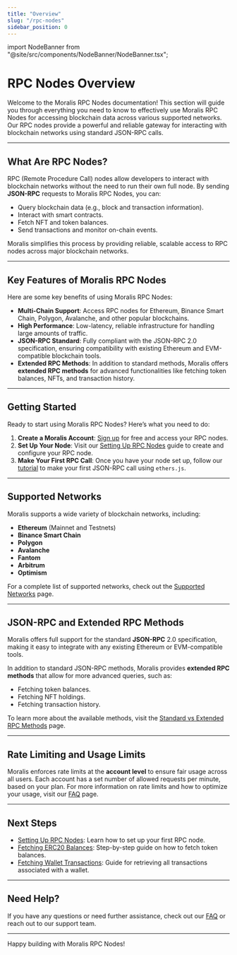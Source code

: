 ```yaml
---
title: "Overview"
slug: "/rpc-nodes"
sidebar_position: 0
---
```


import NodeBanner from "@site/src/components/NodeBanner/NodeBanner.tsx";

# RPC Nodes Overview

Welcome to the Moralis RPC Nodes documentation! This section will guide you through everything you need to know to effectively use Moralis RPC Nodes for accessing blockchain data across various supported networks. Our RPC nodes provide a powerful and reliable gateway for interacting with blockchain networks using standard JSON-RPC calls.

---

## What Are RPC Nodes?

RPC (Remote Procedure Call) nodes allow developers to interact with blockchain networks without the need to run their own full node. By sending **JSON-RPC** requests to Moralis RPC Nodes, you can:

- Query blockchain data (e.g., block and transaction information).
- Interact with smart contracts.
- Fetch NFT and token balances.
- Send transactions and monitor on-chain events.

Moralis simplifies this process by providing reliable, scalable access to RPC nodes across major blockchain networks.

---

## Key Features of Moralis RPC Nodes

Here are some key benefits of using Moralis RPC Nodes:

- **Multi-Chain Support**: Access RPC nodes for Ethereum, Binance Smart Chain, Polygon, Avalanche, and other popular blockchains.
- **High Performance**: Low-latency, reliable infrastructure for handling large amounts of traffic.
- **JSON-RPC Standard**: Fully compliant with the JSON-RPC 2.0 specification, ensuring compatibility with existing Ethereum and EVM-compatible blockchain tools.
- **Extended RPC Methods**: In addition to standard methods, Moralis offers **extended RPC methods** for advanced functionalities like fetching token balances, NFTs, and transaction history.

---

## Getting Started

Ready to start using Moralis RPC Nodes? Here’s what you need to do:

1. **Create a Moralis Account**: [Sign up](https://admin.moralis.com/) for free and access your RPC nodes.
2. **Set Up Your Node**: Visit our [Setting Up RPC Nodes](./get-your-node-api-key) guide to create and configure your RPC node.
3. **Make Your First RPC Call**: Once you have your node set up, follow our [tutorial](./make-your-first-rpc-call) to make your first JSON-RPC call using `ethers.js`.

---

## Supported Networks

Moralis supports a wide variety of blockchain networks, including:

- **Ethereum** (Mainnet and Testnets)
- **Binance Smart Chain**
- **Polygon**
- **Avalanche**
- **Fantom**
- **Arbitrum**
- **Optimism**

For a complete list of supported networks, check out the [Supported Networks](./supported-networks) page.

---

## JSON-RPC and Extended RPC Methods

Moralis offers full support for the standard **JSON-RPC** 2.0 specification, making it easy to integrate with any existing Ethereum or EVM-compatible tools.

In addition to standard JSON-RPC methods, Moralis provides **extended RPC methods** that allow for more advanced queries, such as:

- Fetching token balances.
- Fetching NFT holdings.
- Fetching transaction history.

To learn more about the available methods, visit the [Standard vs Extended RPC Methods](./rpc-methods) page.

---

## Rate Limiting and Usage Limits

Moralis enforces rate limits at the **account level** to ensure fair usage across all users. Each account has a set number of allowed requests per minute, based on your plan. For more information on rate limits and how to optimize your usage, visit our [FAQ](/rpc-faqs) page.

---

## Next Steps

- [Setting Up RPC Nodes](./get-your-node-api-key): Learn how to set up your first RPC node.
- [Fetching ERC20 Balances](./tutorials/fetching-erc20-token-balances): Step-by-step guide on how to fetch token balances.
- [Fetching Wallet Transactions](./tutorials/fetching-wallet-transactions): Guide for retrieving all transactions associated with a wallet.

---

## Need Help?

If you have any questions or need further assistance, check out our [FAQ](/rpc-faqs) or reach out to our support team.

---

Happy building with Moralis RPC Nodes!
